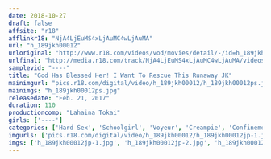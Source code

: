 ```yaml
---
date: 2018-10-27
draft: false
affsite: "r18"
afflinkr18: "NjA4LjEuMS4xLjAuMC4wLjAuMA"
url: "h_189jkh00012"
urloriginal: "http://www.r18.com/videos/vod/movies/detail/-/id=h_189jkh00012"
urlfinal: "http://media.r18.com/track/NjA4LjEuMS4xLjAuMC4wLjAuMA/videos/vod/movies/detail/-/id=h_189jkh00012"
samplevid: "----"
title: "God Has Blessed Her! I Want To Rescue This Runaway JK"
mainimgurl: "pics.r18.com/digital/video/h_189jkh00012/h_189jkh00012ps.jpg"
mainimgs: "h_189jkh00012ps.jpg"
releasedate: "Feb. 21, 2017"
duration: 110
productioncomp: "Lahaina Tokai"
girls: ['----']
categories: ['Hard Sex', 'Schoolgirl', 'Voyeur', 'Creampie', 'Confinement']
imgurls: ['pics.r18.com/digital/video/h_189jkh00012/h_189jkh00012jp-1.jpg', 'pics.r18.com/digital/video/h_189jkh00012/h_189jkh00012jp-2.jpg', 'pics.r18.com/digital/video/h_189jkh00012/h_189jkh00012jp-3.jpg', 'pics.r18.com/digital/video/h_189jkh00012/h_189jkh00012jp-4.jpg', 'pics.r18.com/digital/video/h_189jkh00012/h_189jkh00012jp-5.jpg', 'pics.r18.com/digital/video/h_189jkh00012/h_189jkh00012jp-6.jpg', 'pics.r18.com/digital/video/h_189jkh00012/h_189jkh00012jp-7.jpg', 'pics.r18.com/digital/video/h_189jkh00012/h_189jkh00012jp-8.jpg', 'pics.r18.com/digital/video/h_189jkh00012/h_189jkh00012jp-9.jpg', 'pics.r18.com/digital/video/h_189jkh00012/h_189jkh00012jp-10.jpg', 'pics.r18.com/digital/video/h_189jkh00012/h_189jkh00012jp-11.jpg', 'pics.r18.com/digital/video/h_189jkh00012/h_189jkh00012jp-12.jpg', 'pics.r18.com/digital/video/h_189jkh00012/h_189jkh00012jp-13.jpg', 'pics.r18.com/digital/video/h_189jkh00012/h_189jkh00012jp-14.jpg', 'pics.r18.com/digital/video/h_189jkh00012/h_189jkh00012jp-15.jpg', 'pics.r18.com/digital/video/h_189jkh00012/h_189jkh00012jp-16.jpg', 'pics.r18.com/digital/video/h_189jkh00012/h_189jkh00012jp-17.jpg', 'pics.r18.com/digital/video/h_189jkh00012/h_189jkh00012jp-18.jpg', 'pics.r18.com/digital/video/h_189jkh00012/h_189jkh00012jp-19.jpg', 'pics.r18.com/digital/video/h_189jkh00012/h_189jkh00012jp-20.jpg']
imgs: ['h_189jkh00012jp-1.jpg', 'h_189jkh00012jp-2.jpg', 'h_189jkh00012jp-3.jpg', 'h_189jkh00012jp-4.jpg', 'h_189jkh00012jp-5.jpg', 'h_189jkh00012jp-6.jpg', 'h_189jkh00012jp-7.jpg', 'h_189jkh00012jp-8.jpg', 'h_189jkh00012jp-9.jpg', 'h_189jkh00012jp-10.jpg', 'h_189jkh00012jp-11.jpg', 'h_189jkh00012jp-12.jpg', 'h_189jkh00012jp-13.jpg', 'h_189jkh00012jp-14.jpg', 'h_189jkh00012jp-15.jpg', 'h_189jkh00012jp-16.jpg', 'h_189jkh00012jp-17.jpg', 'h_189jkh00012jp-18.jpg', 'h_189jkh00012jp-19.jpg', 'h_189jkh00012jp-20.jpg']
---
```

